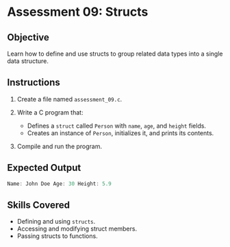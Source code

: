 # Assessment 09: Structs

## Objective

Learn how to define and use structs to group related data types into a single data structure.

## Instructions

1. Create a file named `assessment_09.c`.
2. Write a C program that:
   - Defines a `struct` called `Person` with `name`, `age`, and `height` fields.
   - Creates an instance of `Person`, initializes it, and prints its contents.

3. Compile and run the program.

## Expected Output

```c
Name: John Doe Age: 30 Height: 5.9
```

## Skills Covered

- Defining and using `structs`.
- Accessing and modifying struct members.
- Passing structs to functions.
